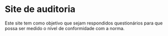 <h1>Site de auditoria</h1>
<p>Este site tem como objetivo que sejam respondidos questionários para que possa ser medido o nível de conformidade com a norma.</p>

